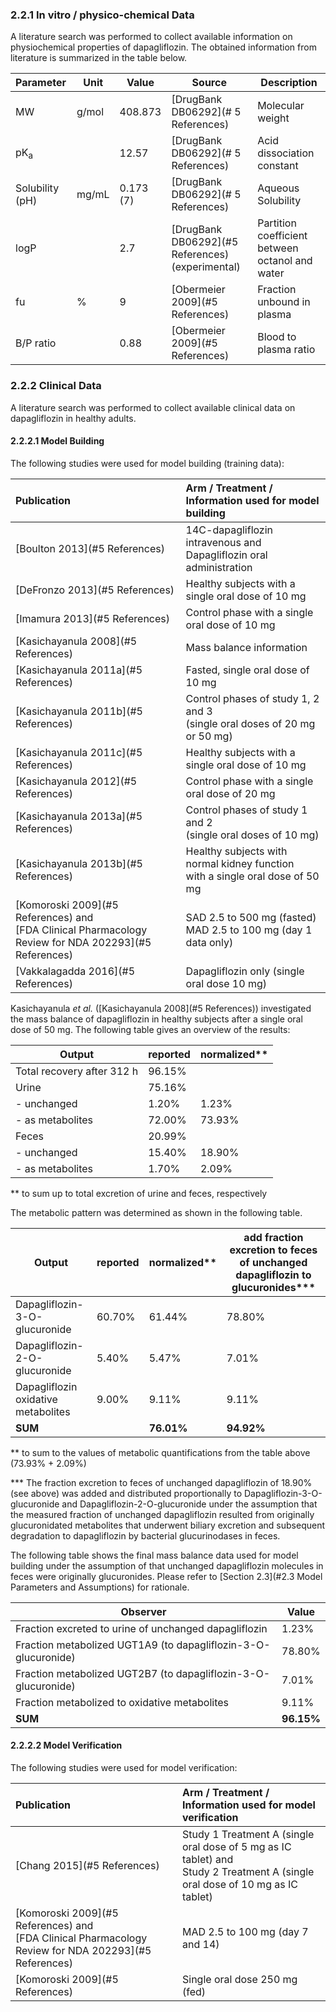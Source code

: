 ### 2.2.1	In vitro / physico-chemical Data

A literature search was performed to collect available information on physiochemical properties of dapagliflozin. The obtained information from literature is summarized in the table below. 

| **Parameter**   | **Unit** | **Value** | Source                                           | **Description**                                 |
| :-------------- | -------- | --------- | ------------------------------------------------ | ----------------------------------------------- |
| MW              | g/mol    | 408.873   | [DrugBank DB06292](# 5 References)               | Molecular weight                                |
| pK<sub>a</sub>  |          | 12.57     | [DrugBank DB06292](# 5 References)               | Acid dissociation constant                      |
| Solubility (pH) | mg/mL    | 0.173 (7) | [DrugBank DB06292](# 5 References)               | Aqueous Solubility                              |
| logP            |          | 2.7       | [DrugBank DB06292](#5 References) (experimental) | Partition coefficient between octanol and water |
| fu              | %        | 9         | [Obermeier 2009](#5 References)                  | Fraction unbound in plasma                      |
| B/P ratio       |          | 0.88      | [Obermeier 2009](#5 References)                  | Blood to plasma ratio                           |

### 2.2.2	Clinical Data

A literature search was performed to collect available clinical data on dapagliflozin in healthy adults.

#### 2.2.2.1	Model Building

The following studies were used for model building (training data):

| Publication                                                  | Arm / Treatment / Information used for model building        |
| :----------------------------------------------------------- | :----------------------------------------------------------- |
| [Boulton 2013](#5 References)                                | 14C-dapagliflozin intravenous and<br />Dapagliflozin oral administration |
| [DeFronzo 2013](#5 References)                               | Healthy subjects with a single oral dose of 10 mg            |
| [Imamura 2013](#5 References)                                | Control phase with a single oral dose of 10 mg               |
| [Kasichayanula 2008](#5 References)                          | Mass balance information                                     |
| [Kasichayanula 2011a](#5 References)                         | Fasted, single oral dose of 10 mg                            |
| [Kasichayanula 2011b](#5 References)                         | Control phases of study 1, 2 and 3<br />(single oral doses of 20 mg or 50 mg) |
| [Kasichayanula 2011c](#5 References)                         | Healthy subjects with a single oral dose of 10 mg            |
| [Kasichayanula 2012](#5 References)                          | Control phase with a single oral dose of 20 mg               |
| [Kasichayanula 2013a](#5 References)                         | Control phases of study 1 and 2<br />(single oral doses of 10 mg) |
| [Kasichayanula 2013b](#5 References)                         | Healthy subjects with normal kidney function<br />with a single oral dose of 50 mg |
| [Komoroski 2009](#5 References) and<br />[FDA Clinical Pharmacology Review for NDA 202293](#5 References) | SAD 2.5 to 500 mg (fasted)<br />MAD 2.5 to 100 mg (day 1 data only) |
| [Vakkalagadda 2016](#5 References)                           | Dapagliflozin only (single oral dose 10 mg)                  |

Kasichayanula *et al.* ([Kasichayanula 2008](#5 References)) investigated the mass balance of dapagliflozin in healthy subjects after a single oral dose of 50 mg. The following table gives an overview of the results:

| Output                     | reported | normalized** |
| -------------------------- | -------- | ------------ |
| Total recovery after 312 h | 96.15%   |              |
| Urine                      | 75.16%   |              |
| - unchanged                | 1.20%    | 1.23%        |
| - as metabolites           | 72.00%   | 73.93%       |
| Feces                      | 20.99%   |              |
| - unchanged                | 15.40%   | 18.90%       |
| - as metabolites           | 1.70%    | 2.09%        |

** to sum up to total excretion of urine and feces, respectively

The metabolic pattern was determined as shown in the following table.

| Output                              | reported | normalized** | add fraction excretion to feces of unchanged dapagliflozin to  glucuronides*** |
| ----------------------------------- | -------- | ------------ | ------------------------------------------------------------ |
| Dapagliflozin-3-O-glucuronide       | 60.70%   | 61.44%       | 78.80%                                                       |
| Dapagliflozin-2-O-glucuronide       | 5.40%    | 5.47%        | 7.01%                                                        |
| Dapagliflozin oxidative metabolites | 9.00%    | 9.11%        | 9.11%                                                        |
| **SUM**                             |          | **76.01%**   | **94.92%**                                                   |

** to sum to the values of metabolic quantifications from the table above (73.93% + 2.09%)

*** The fraction excretion to feces of unchanged dapagliflozin of 18.90% (see above) was added and distributed proportionally to Dapagliflozin-3-O-glucuronide and Dapagliflozin-2-O-glucuronide under the assumption that the measured fraction of unchanged dapagliflozin resulted from originally glucuronidated metabolites that underwent biliary excretion and subsequent degradation to dapagliflozin by bacterial glucurinodases in feces.

The following table shows the final mass balance data used for model building under the assumption of that unchanged dapagliflozin molecules in feces were originally glucuronides. Please refer to  [Section 2.3](#2.3 Model Parameters and Assumptions) for rationale.

| Observer                                                     | Value      |
| ------------------------------------------------------------ | ---------- |
| Fraction excreted  to urine of unchanged dapagliflozin       | 1.23%      |
| Fraction metabolized UGT1A9 (to  dapagliflozin-3-O-glucuronide) | 78.80%     |
| Fraction metabolized UGT2B7 (to  dapagliflozin-3-O-glucuronide) | 7.01%      |
| Fraction metabolized to oxidative  metabolites               | 9.11%      |
| **SUM**                                                      | **96.15%** |



#### 2.2.2.2	Model Verification

The following studies were used for model verification:

| Publication                                                  | Arm / Treatment / Information used for model verification    |
| :----------------------------------------------------------- | :----------------------------------------------------------- |
| [Chang 2015](#5 References)                                  | Study 1 Treatment A (single oral dose of 5 mg as IC tablet) and<br /> Study 2 Treatment A (single oral dose of 10 mg as IC tablet) |
| [Komoroski 2009](#5 References) and<br />[FDA Clinical Pharmacology Review for NDA 202293](#5 References) | MAD 2.5 to 100 mg (day 7 and 14)                             |
| [Komoroski 2009](#5 References)                              | Single oral dose 250 mg (fed)                                |


